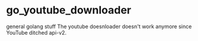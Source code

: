 go_youtube_downloader
=====================

general golang stuff
The youtube doesnloader doesn't work anymore since YouTube ditched api-v2.
